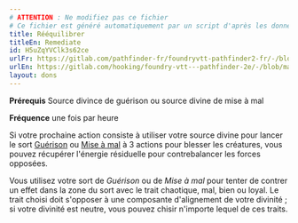 ```yaml
---
# ATTENTION : Ne modifiez pas ce fichier
# Ce fichier est généré automatiquement par un script d'après les données du module Foundry VTT officiel et de sa traduction
title: Rééquilibrer
titleEn: Remediate
id: H5uZqYVClk3s62ce
urlFr: https://gitlab.com/pathfinder-fr/foundryvtt-pathfinder2-fr/-/blob/master/data/feats/H5uZqYVClk3s62ce.htm
urlEn: https://gitlab.com/hooking/foundry-vtt---pathfinder-2e/-/blob/master/packs/data/feats.db/remediate.json
layout: dons
---
```

**Prérequis** Source divince de guérison ou source divine de mise à mal

**Fréquence** une fois par heure

Si votre prochaine action consiste à utiliser votre source divine pour lancer le sort [Guérison](../sorts/guérison.md) ou [Mise à mal](../sorts/mise-à-mal.md) à 3 actions pour blesser les créatures, vous pouvez récupérer l'énergie résiduelle pour contrebalancer les forces opposées.

Vous utilisez votre sort de *Guérison* ou de *Mise à mal* pour tenter de contrer un effet dans la zone du sort avec le trait chaotique, mal, bien ou loyal. Le trait choisi doit s'opposer à une composante d'alignement de votre divinité ; si votre divinité est neutre, vous pouvez chisir n'importe lequel de ces traits.
